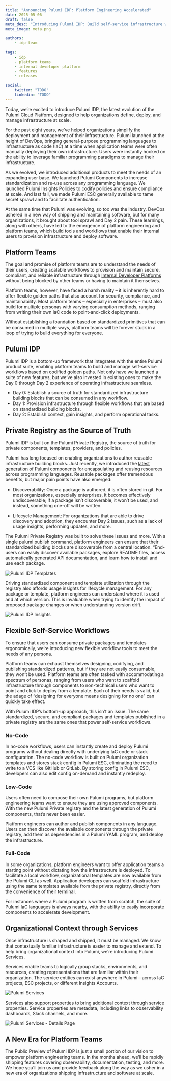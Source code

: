 ```yaml
---
title: "Announcing Pulumi IDP: Platform Engineering Accelerated"
date: 2025-05-06
draft: false
meta_desc: "Introducing Pulumi IDP: Build self-service infrastructure workflows with golden paths to boost dev productivity, unify components, and scale securely."
meta_image: meta.png

authors:
    - idp-team
    
tags:
    - idp
    - platform teams
    - internal developer platform
    - features
    - releases

social:
    twitter: "TODO"
    linkedin: "TODO"
---
```


Today, we’re excited to introduce Pulumi IDP, the latest evolution of the Pulumi Cloud Platform, designed to help organizations define, deploy, and manage infrastructure at scale.

<!--more-->

For the past eight years, we’ve helped organizations simplify the deployment and management of their infrastructure. Pulumi launched at the height of DevOps, bringing general-purpose programming languages to infrastructure as code (IaC) at a time when application teams were often manually deploying their own infrastructure. Users were instantly hooked on the ability to leverage familiar programming paradigms to manage their infrastructure.

As we evolved, we introduced additional products to meet the needs of an expanding user base. We launched Pulumi Components to increase standardization and re-use across any programming language. We launched Pulumi Insights Policies to codify policies and ensure compliance at scale. And last fall, we made Pulumi ESC generally available to tame secret sprawl and to facilitate authentication.

At the same time that Pulumi was evolving, so too was the industry. DevOps ushered in a new way of shipping and maintaining software, but for many organizations, it brought about tool sprawl and Day 2 pain. These learnings, along with others, have led to the emergence of platform engineering and platform teams, which build tools and workflows that enable their internal users to provision infrastructure and deploy software.

## Platform Teams

The goal and promise of platform teams are to understand the needs of their users, creating scalable workflows to provision and maintain secure, compliant, and reliable infrastructure through [Internal Developer Platforms](/what-is/what-is-an-internal-developer-platform) without being blocked by other teams or having to maintain it themselves.

Platform teams, however, have faced a harsh reality – it is inherently hard to offer flexible golden paths that also account for security, compliance, and maintainability. Most platform teams – especially in enterprises – must also build for multiple personas with varying consumption methods, ranging from writing their own IaC code to point-and-click deployments.

Without establishing a foundation based on standardized primitives that can be consumed in multiple ways, platform teams will be forever stuck in a loop of trying to build everything for everyone.

## Pulumi IDP

Pulumi IDP is a bottom-up framework that integrates with the entire Pulumi product suite, enabling platform teams to build and manage self-service workflows based on codified golden paths. Not only have we launched a suite of new features, but we’ve also invested in existing ones to make the Day 0 through Day 2 experience of operating infrastructure seamless.

* Day 0: Establish a source of truth for standardized infrastructure building blocks that can be consumed in any workflow.
* Day 1: Provision infrastructure through flexible workflows that are based on standardized building blocks.
* Day 2: Establish context, gain insights, and perform operational tasks.

## Private Registry as the Source of Truth

Pulumi IDP is built on the Pulumi Private Registry, the source of truth for private components, templates, providers, and policies.

Pulumi has long focused on enabling organizations to author reusable infrastructure building blocks. Just recently, we introduced the [latest generation](/blog/pulumi-components/) of Pulumi components for encapsulating and reusing resources across programming languages. Reusable packages offer tremendous benefits, but major pain points have also emerged:

* Discoverability: Once a package is authored, it is often stored in git. For most organizations, especially enterprises, it becomes effectively undiscoverable; if a package isn’t discoverable, it won’t be used, and instead, something one-off will be written.

* Lifecycle Management: For organizations that are able to drive discovery and adoption, they encounter Day 2 issues, such as a lack of usage insights, performing updates, and more.

The Pulumi Private Registry was built to solve these issues and more. With a single pulumi publish command, platform engineers can ensure that their standardized building blocks are discoverable from a central location. “End-users can easily discover available packages, explore README files, access automatically generated API documentation, and learn how to install and use each package.

![Pulumi IDP Templates](registry-main.jpg)

Driving standardized component and template utilization through the registry also affords usage insights for lifecycle management. For any package or template, platform engineers can understand where it is used and at which version. This is invaluable when trying to identify the impact of proposed package changes or when understanding version drift.

![Pulumi IDP Insights](registry-insights.jpg)

## Flexible Self-Service Workflows  

To ensure that users can consume private packages and templates ergonomically, we’re introducing new flexible workflow tools to meet the needs of any persona.

Platform teams can exhaust themselves designing, codifying, and publishing standardized patterns, but if they are not easily consumable, they won’t be used. Platform teams are often tasked with accommodating a spectrum of personas, ranging from users who want to scaffold infrastructure through components to non-technical users who want to point and click to deploy from a template. Each of their needs is valid, but the adage of “designing for everyone means designing for no one” can quickly take effect.

With Pulumi IDP’s bottom-up approach, this isn’t an issue. The same standardized, secure, and compliant packages and templates published in a private registry are the same ones that power self-service workflows.

### No-Code

In no-code workflows, users can instantly create and deploy Pulumi programs without dealing directly with underlying IaC code or stack configuration. The no-code workflow is built on Pulumi organization templates and stores stack config in Pulumi ESC, eliminating the need to write to a VCS like GitHub or GitLab. By storing config in Pulumi ESC, developers can also edit config on-demand and instantly redeploy.

### Low-Code

Users often need to compose their own Pulumi programs, but platform engineering teams want to ensure they are using approved components. With the new Pulumi Private registry and the latest generation of Pulumi components, that’s never been easier.

Platform engineers can author and publish components in any language. Users can then discover the available components through the private registry, add them as dependencies in a Pulumi YAML program, and deploy the infrastructure.

### Full-Code

In some organizations, platform engineers want to offer application teams a starting point without dictating how the infrastructure is deployed. To facilitate a local workflow, organizational templates are now available from the Pulumi CLI as well. Application developers can scaffold infrastructure using the same templates available from the private registry, directly from the convenience of their terminal.

For instances where a Pulumi program is written from scratch, the suite of Pulumi IaC languages is always nearby, with the ability to easily incorporate components to accelerate development.

## Organizational Context through Services

Once infrastructure is shaped and shipped, it must be managed. We know that contextually familiar infrastructure is easier to manage and extend. To help bring organizational context into Pulumi, we’re introducing Pulumi Services.

Services enable teams to logically group stacks, environments, and resources, creating representations that are familiar within their organization. The service entities can exist anywhere in Pulumi—across IaC projects, ESC projects, or different Insights Accounts.

![Pulumi Services](services-home.jpg)

Services also support properties to bring additional context through service properties. Service properties are metadata, including links to observability dashboards, Slack channels, and more.

![Pulumi Services - Details Page](services-details.jpg)

## A New Era for Platform Teams

The Public Preview of Pulumi IDP is just a small portion of our vision to empower platform engineering teams. In the months ahead, we’ll be rapidly shipping features covering observability, documentation, testing, and more. We hope you’ll join us and provide feedback along the way as we usher in a new era of organizations shipping infrastructure and software at scale.
